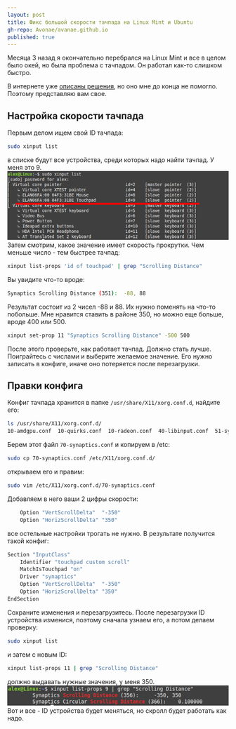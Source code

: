 ```yaml
---
layout: post
title: Фикс большой скорости тачпада на Linux Mint и Ubuntu
gh-repo: Avonae/avanae.github.io
published: true
---
```


Месяца 3 назад я окончательно перебрался на Linux Mint и все в целом было окей, но была проблема с тачпадом. Он работал как-то слишком быстро.

В интернете уже [описаны решения](https://askubuntu.com/questions/1120045/touchpad-two-finger-scroll-too-fast#1132826), но оно мне до конца не помогло. Поэтому представляю вам свое.

## Настройка скорости тачпада

Первым делом ищем свой ID тачпада:

```bash
sudo xinput list
```

в списке будут все устройства, среди которых надо найти тачпад. У меня это 9.
![Список устройств](/assets/img/touchpad-fix/1.png)
Затем смотрим, какое значение имеет скорость прокрутки. Чем меньше число - тем быстрее тачпад:

```bash
xinput list-props 'id of touchpad' | grep "Scrolling Distance"
```

Вы увидите что-то вроде:

```bash
Synaptics Scrolling Distance (351):  -88, 88
```

Результат состоит из 2 чисел -88 и 88. Их нужно поменять на что-то побольше. Мне нравится ставить в районе 350, но можно еще больше, вроде 400 или 500.

```bash
xinput set-prop 11 "Synaptics Scrolling Distance" -500 500
```

После этого проверьте, как работает тачпад. Должно стать лучше.
Поиграйтесь с числами и выберите желаемое значение. Его нужно записать в конфиге, иначе оно потеряется после перезагрузки.

## Правки конфига

Конфиг тачпада хранится в папке ```/usr/share/X11/xorg.conf.d```, найдите его:

```bash
ls /usr/share/X11/xorg.conf.d/
10-amdgpu.conf  10-quirks.conf  10-radeon.conf  40-libinput.conf  51-synaptics-quirks.conf  70-synaptics.conf  70-wacom.conf
```

Берем этот файл ```70-synaptics.conf``` и копируем в /etc:

```bash
sudo cp 70-synaptics.conf /etc/X11/xorg.conf.d/
```

открываем его и правим:

```bash
sudo vim /etc/X11/xorg.conf.d/70-synaptics.conf
```

Добавляем в него ваши 2 цифры скорости:

```bash
    Option "VertScrollDelta"  "-350"
    Option "HorizScrollDelta" "350"
```

все остельные настройки трогать не нужно. В результате получится такой конфиг:

```bash
Section "InputClass"
    Identifier "touchpad custom scroll"
    MatchIsTouchpad "on"
    Driver "synaptics"
    Option "VertScrollDelta"  "-350"
    Option "HorizScrollDelta" "350"
EndSection
```

Сохраните изменения и перезагрузитесь.
После перезагрузки ID устройства изменися, поэтому сначала узнаем его, а потом делаем проверку:

```bash
sudo xinput list
```

и затем с новым ID:

```bash
xinput list-props 11 | grep "Scrolling Distance"
```

должно выдавать нужные значения, у меня 350.
![Верные значения скорости](/assets/img/touchpad-fix/2.png)
Вот и все - ID устройства будет меняться, но скролл будет работать как надо.
